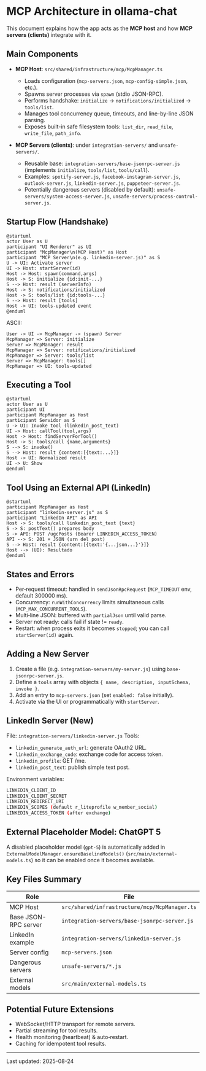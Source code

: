 # MCP Architecture in ollama-chat

This document explains how the app acts as the **MCP host** and how **MCP servers (clients)** integrate with it.

## Main Components

- **MCP Host**: `src/shared/infrastructure/mcp/McpManager.ts`
  - Loads configuration (`mcp-servers.json`, `mcp-config-simple.json`, etc.).
  - Spawns server processes via `spawn` (stdio JSON-RPC).
  - Performs handshake: `initialize` → `notifications/initialized` → `tools/list`.
  - Manages tool concurrency queue, timeouts, and line-by-line JSON parsing.
  - Exposes built-in safe filesystem tools: `list_dir`, `read_file`, `write_file`, `path_info`.

- **MCP Servers (clients)**: under `integration-servers/` and `unsafe-servers/`.
  - Reusable base: `integration-servers/base-jsonrpc-server.js` (implements `initialize`, `tools/list`, `tools/call`).
  - Examples: `spotify-server.js`, `facebook-instagram-server.js`, `outlook-server.js`, `linkedin-server.js`, `puppeteer-server.js`.
  - Potentially dangerous servers (disabled by default): `unsafe-servers/system-access-server.js`, `unsafe-servers/process-control-server.js`.

## Startup Flow (Handshake)

```plantuml
@startuml
actor User as U
participant "UI Renderer" as UI
participant "McpManager\n(MCP Host)" as Host
participant "MCP Server\n(e.g. linkedin-server.js)" as S
U -> UI: Activate server
UI -> Host: startServer(id)
Host -> Host: spawn(command,args)
Host -> S: initialize {id:init-...}
S --> Host: result (serverInfo)
Host -> S: notifications/initialized
Host -> S: tools/list {id:tools-...}
S --> Host: result [tools]
Host -> UI: tools-updated event
@enduml
```

ASCII:

```text
User -> UI -> McpManager -> (spawn) Server
McpManager => Server: initialize
Server => McpManager: result
McpManager => Server: notifications/initialized
McpManager => Server: tools/list
Server => McpManager: tools[]
McpManager => UI: tools-updated
```

## Executing a Tool

```plantuml
@startuml
actor User as U
participant UI
participant McpManager as Host
participant Servidor as S
U -> UI: Invoke tool (linkedin_post_text)
UI -> Host: callTool(tool,args)
Host -> Host: findServerForTool()
Host -> S: tools/call {name,arguments}
S --> S: invoke()
S --> Host: result {content:[{text:...}]}
Host -> UI: Normalized result
UI -> U: Show
@enduml
```

## Tool Using an External API (LinkedIn)

```plantuml
@startuml
participant McpManager as Host
participant "linkedin-server.js" as S
participant "LinkedIn API" as API
Host -> S: tools/call linkedin_post_text {text}
S -> S: postText() prepares body
S -> API: POST /ugcPosts (Bearer LINKEDIN_ACCESS_TOKEN)
API --> S: 201 + JSON (urn del post)
S --> Host: result {content:[{text:'{...json...}'}]}
Host --> (UI): Resultado
@enduml
```

## States and Errors

- Per‑request timeout: handled in `sendJsonRpcRequest` (`MCP_TIMEOUT` env, default 300000 ms).
- Concurrency: `runWithConcurrency` limits simultaneous calls (`MCP_MAX_CONCURRENT_TOOLS`).
- Multi‑line JSON: buffered with `partialJson` until valid parse.
- Server not ready: calls fail if state != `ready`.
- Restart: when process exits it becomes `stopped`; you can call `startServer(id)` again.

## Adding a New Server

1. Create a file (e.g. `integration-servers/my-server.js`) using `base-jsonrpc-server.js`.
2. Define a `tools` array with objects `{ name, description, inputSchema, invoke }`.
3. Add an entry to `mcp-servers.json` (set `enabled: false` initially).
4. Activate via the UI or programmatically with `startServer`.

## LinkedIn Server (New)

File: `integration-servers/linkedin-server.js`
Tools:

- `linkedin_generate_auth_url`: generate OAuth2 URL.
- `linkedin_exchange_code`: exchange code for access token.
- `linkedin_profile`: GET /me.
- `linkedin_post_text`: publish simple text post.

Environment variables:

```bash
LINKEDIN_CLIENT_ID
LINKEDIN_CLIENT_SECRET
LINKEDIN_REDIRECT_URI
LINKEDIN_SCOPES (default r_liteprofile w_member_social)
LINKEDIN_ACCESS_TOKEN (after exchange)
```

## External Placeholder Model: ChatGPT 5

A disabled placeholder model (`gpt-5`) is automatically added in `ExternalModelManager.ensureBaselineModels()` (`src/main/external-models.ts`) so it can be enabled once it becomes available.

## Key Files Summary

| Role | File |
|------|------|
| MCP Host | `src/shared/infrastructure/mcp/McpManager.ts` |
| Base JSON-RPC server | `integration-servers/base-jsonrpc-server.js` |
| LinkedIn example | `integration-servers/linkedin-server.js` |
| Server config | `mcp-servers.json` |
| Dangerous servers | `unsafe-servers/*.js` |
| External models | `src/main/external-models.ts` |

## Potential Future Extensions

- WebSocket/HTTP transport for remote servers.
- Partial streaming for tool results.
- Health monitoring (heartbeat) & auto‑restart.
- Caching for idempotent tool results.

---
Last updated: 2025-08-24
